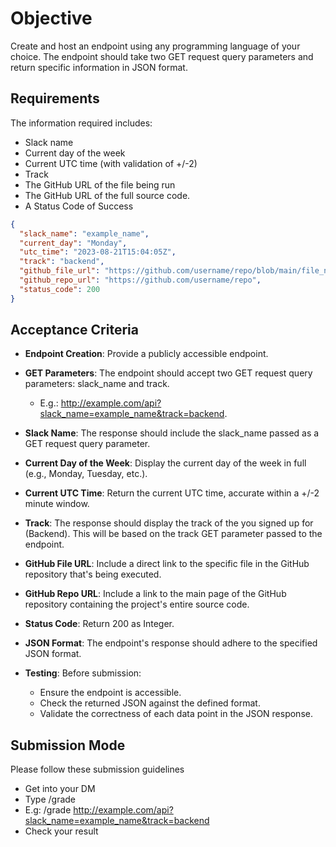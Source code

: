 # Objective

Create and host an endpoint using any programming language of your choice.
The endpoint should take two GET request query parameters and return specific information in JSON format.

## Requirements
The information required includes:

- Slack name
- Current day of the week
- Current UTC time (with validation of +/-2)
- Track
- The GitHub URL of the file being run
- The GitHub URL of the full source code.
- A  Status Code of Success

``` json
{
  "slack_name": "example_name",
  "current_day": "Monday",
  "utc_time": "2023-08-21T15:04:05Z",
  "track": "backend",
  "github_file_url": "https://github.com/username/repo/blob/main/file_name.ext",
  "github_repo_url": "https://github.com/username/repo",
  "status_code": 200
}
```

## Acceptance Criteria

- **Endpoint Creation**: Provide a publicly accessible endpoint.
- **GET Parameters**: The endpoint should accept two GET request query parameters: slack_name and track.
    - E.g.: http://example.com/api?slack_name=example_name&track=backend.

- **Slack Name**: The response should include the slack_name passed as a GET request query parameter.
- **Current Day of the Week**: Display the current day of the week in full (e.g., Monday, Tuesday, etc.).
- **Current UTC Time**: Return the current UTC time, accurate within a +/-2 minute window.
- **Track**: The response should display the track of the you signed up for (Backend). This will be based on the track GET parameter passed to the endpoint.
- **GitHub File URL**: Include a direct link to the specific file in the GitHub repository that's being executed.
- **GitHub Repo URL**: Include a link to the main page of the GitHub repository containing the project's entire source code.
- **Status Code**: Return 200 as Integer.
- **JSON Format**: The endpoint's response should adhere to the specified JSON format.
- **Testing**: Before submission:
    - Ensure the endpoint is accessible.
    - Check the returned JSON against the defined format.
    - Validate the correctness of each data point in the JSON response.

## Submission Mode
Please follow these submission guidelines

- Get into your DM
- Type /grade <your-api-endpoint-url-with-the-query-parameters>
- E.g: /grade http://example.com/api?slack_name=example_name&track=backend
- Check your result